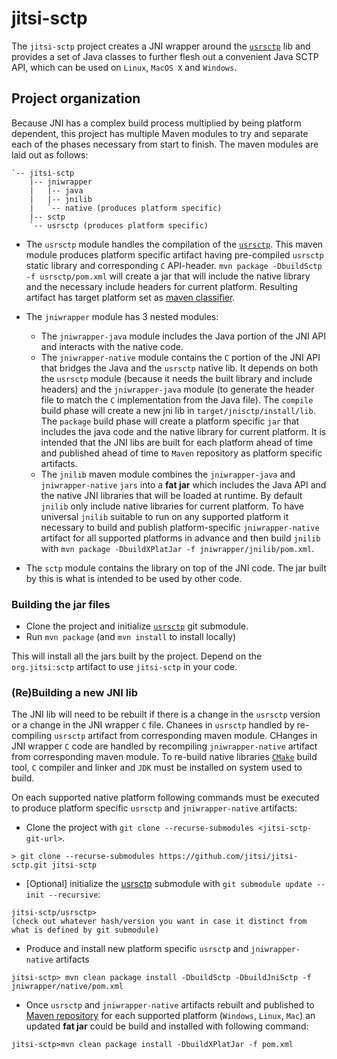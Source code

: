 # jitsi-sctp
The `jitsi-sctp` project creates a JNI wrapper around the [`usrsctp`](https://github.com/sctplab/usrsctp) lib and provides a set of Java classes to further flesh out a convenient Java SCTP API, which can be used on `Linux`, `MacOS X` and `Windows`.

## Project organization
Because JNI has a complex build process multiplied by being platform dependent, this project has multiple Maven modules to try and separate each of the phases necessary from start to finish. The maven modules are laid out as follows:
```
`-- jitsi-sctp
    |-- jniwrapper
    |   |-- java
    |   |-- jnilib
    |   `-- native (produces platform specific)
    |-- sctp
    `-- usrsctp (produces platform specific)
```

* The `usrsctp` module handles the compilation of the [`usrsctp`](https://github.com/sctplab/usrsctp).
This maven module produces platform specific artifact having pre-compiled `usrsctp` static library and corresponding `C` API-header.
`mvn package -DbuildSctp -f usrsctp/pom.xml` will create a jar that will include the native library and the necessary include headers for current platform.
Resulting artifact has target platform set as [maven classifier](https://maven.apache.org/pom.html).

* The `jniwrapper` module has 3 nested modules:
  * The `jniwrapper-java` module includes the Java portion of the JNI API and interacts with the native code.
  * The `jniwrapper-native` module contains the `C` portion of the JNI API that bridges the Java and the `usrsctp` native lib.
  It depends on both the `usrsctp` module (because it needs the built library and include headers) and the `jniwrapper-java` module (to generate the header file to match the `C` implementation from the Java file).
  The `compile` build phase will create a new jni lib in `target/jnisctp/install/lib`.
  The `package` build phase will create a platform specific `jar` that includes the java code and the native library for current platform.
  It is intended that the JNI libs are built for each platform ahead of time and published ahead of time to `Maven` repository as platform specific artifacts.
  * The `jnilib` maven module combines the `jniwrapper-java` and `jniwrapper-native` `jars` into a **fat jar** which includes the Java API and the native JNI libraries that will be loaded at runtime.
  By default `jnilib` only include native libraries for current platform.
  To have universal `jnilib` suitable to run on any supported platform it necessary to build and publish platform-specific `jniwrapper-native` artifact for all supported platforms in advance and then build `jnilib` with `mvn package -DbuildXPlatJar -f jniwrapper/jnilib/pom.xml`.

* The `sctp` module contains the library on top of the JNI code.  The jar built by this is what is intended to be used by other code.

### Building the jar files
* Clone the project and initialize [`usrsctp`](https://github.com/sctplab/usrsctp) git submodule.
* Run `mvn package` (and `mvn install` to install locally)

This will install all the jars built by the project.  Depend on the `org.jitsi:sctp` artifact to use `jitsi-sctp` in your code.

### (Re)Building a new JNI lib
The JNI lib will need to be rebuilt if there is a change in the `usrsctp` version or a change in the JNI wrapper `C` file.
Chanees in `usrsctp` handled by re-compiling `usrsctp` artifact from corresponding maven module.
CHanges in JNI wrapper `C` code are handled by recompiling `jniwrapper-native` artifact from corresponding maven module.
To re-build native libraries [`CMake`](https://cmake.org/) build tool, `C` compiler and linker and `JDK` must be installed on system used to build.

On each supported native platform following commands must be executed to produce platform specific `usrsctp` and `jniwrapper-native` artifacts:

* Clone the project with `git clone --recurse-submodules <jitsi-sctp-git-url>`.
```
> git clone --recurse-submodules https://github.com/jitsi/jitsi-sctp.git jitsi-sctp
```
* [Optional] initialize the [usrsctp](https://github.com/sctplab/usrsctp) submodule with `git submodule update --init --recursive`:
```
jitsi-sctp/usrsctp>
(check out whatever hash/version you want in case it distinct from what is defined by git submodule)
```
* Produce and install new platform specific `usrsctp` and `jniwrapper-native` artifacts 
```
jitsi-sctp> mvn clean package install -DbuildSctp -DbuildJniSctp -f jniwrapper/native/pom.xml
```
* Once `usrsctp` and `jniwrapper-native` artifacts rebuilt and published to [Maven repository](https://github.com/jitsi/jitsi-maven-repository/) for each supported platform (`Windows`, `Linux`, `Mac`) an updated **fat jar** could be build and installed with following command:
```
jitsi-sctp>mvn clean package install -DbuildXPlatJar -f pom.xml
```